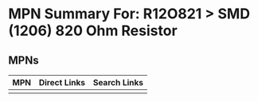 



# MPN Summary For: R12O821 > SMD (1206) 820 Ohm Resistor

## MPNs
  

|MPN|Direct Links|Search Links|
| :--- | :--- | :--- |
||||
